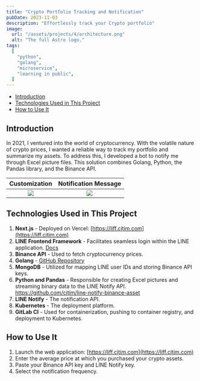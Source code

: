 ```yaml
---
title: "Crypto Portfolio Tracking and Notification"
pubDate: 2023-11-03
description: "Effortlessly track your Crypto portfolio"
image:
  url: "/assets/projects/4/architecture.png"
  alt: "The full Astro logo."
tags:
  [
    "python",
    "golang",
    "microservice",
    "learning in public",
  ]
---
```


- [Introduction](#introduction)
- [Technologies Used in This Project](#technologies-used-in-this-project)
- [How to Use It](#how-to-use-it)

## Introduction

In 2021, I ventured into the world of cryptocurrency. With the volatile nature of crypto prices, I wanted a reliable way to track my portfolio and summarize my assets. To address this, I developed a bot to notify me through Excel picture files. This solution combines Golang, Python, the Pandas library, and the Binance API.

|                Customization                |        Notification Message         |
| :-----------------------------------------: | :---------------------------------: |
| ![](/assets/projects/4/customize.PNG) | ![](/assets/projects/4/message.PNG) |

## Technologies Used in This Project

1. **Next.js** - Deployed on Vercel: [https://liff.cjtim.com](https://liff.cjtim.com)
2. **LINE Frontend Framework** - Facilitates seamless login within the LINE application. [Docs](https://developers.line.biz/en/docs/liff/overview/)
3. **Binance API** - Used to fetch cryptocurrency prices.
4. **Golang** - [GitHub Repository](https://github.com/cjtim/cjtim-backend-go)
5. **MongoDB** - Utilized for mapping LINE user IDs and storing Binance API keys.
6. **Python and Pandas** - Responsible for creating Excel pictures and streaming binary data to the LINE Notify API. https://github.com/cjtim/line-notify-binance-asset
7. **LINE Notify** - The notification API.
8. **Kubernetes** - The deployment platform.
9. **GitLab CI** - Used for containerization, pushing to container registry, and deployment to Kubernetes.

## How to Use It

1. Launch the web application: [https://liff.cjtim.com](https://liff.cjtim.com)
2. Enter the average price at which you purchased your crypto assets.
3. Paste your Binance API key and LINE Notify key.
4. Select the notification frequency.
